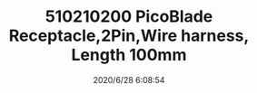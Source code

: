 ﻿---
layout: post 
title: 510210200 PicoBlade Receptacle,2Pin,Wire harness, Length 100mm
tags: 51021
categories: wire-harness
overview: 510210200 PicoBlade Receptacle,2Pin,Wire harness, Length 100mm,1.25mm Pitch, Single Row, Friction Lock, 2 Circuits, Natural
series: 
part_number: 510210200
thumb_img: static/202006/352-thumb-20200628141031.jpg
small_img: static/202006/352-20200628141031.jpg
date: 2020/6/28 6:08:54
---



